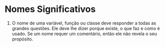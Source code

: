 # Nomes Significativos

1. O nome de uma variável, função ou classe deve responder a todas as grandes questões.
Ele deve lhe dizer porque existe, o que faz e como é usado. Se um nome requer um comentário, então ele não revela o seu propósito. 